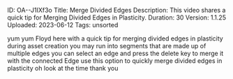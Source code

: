 ID: OA--J1IXf3o
Title: Merge Divided Edges
Description: This video shares a quick tip for Merging Divided Edges in Plasticity.
Duration: 30
Version: 1.1.25
Uploaded: 2023-06-12
Tags: unsorted

yum yum Floyd here with a quick tip for
merging divided edges in plasticity
during asset creation you may run into
segments that are made up of multiple
edges you can select an edge and press
the delete key to merge it with the
connected Edge use this option to
quickly merge divided edges in
plasticity oh look at the time
thank you

